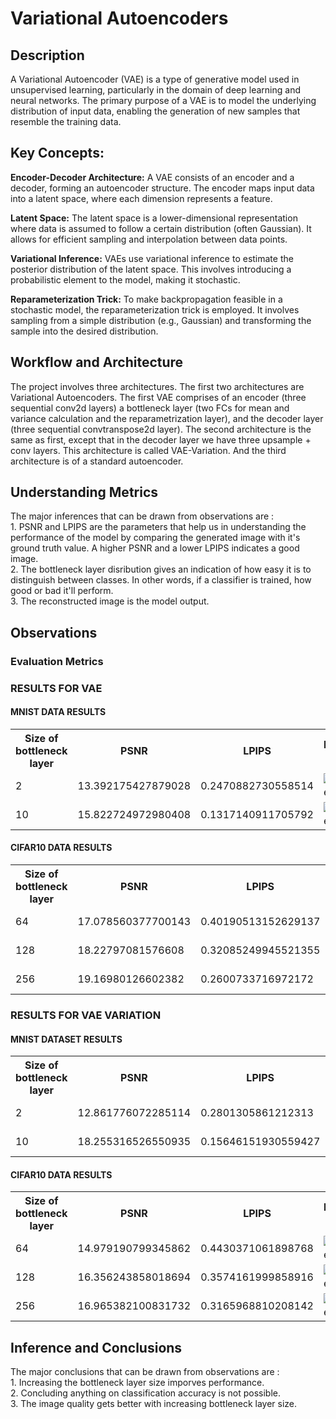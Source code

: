 # Variational Autoencoders
## Description

A Variational Autoencoder (VAE) is a type of generative model used in unsupervised learning, particularly in the domain of deep learning and neural networks. The primary purpose of a VAE is to model the underlying distribution of input data, enabling the generation of new samples that resemble the training data.

## Key Concepts:
**Encoder-Decoder Architecture:**
A VAE consists of an encoder and a decoder, forming an autoencoder structure. The encoder maps input data into a latent space, where each dimension represents a feature.

**Latent Space:**
The latent space is a lower-dimensional representation where data is assumed to follow a certain distribution (often Gaussian). It allows for efficient sampling and interpolation between data points.

**Variational Inference:**
VAEs use variational inference to estimate the posterior distribution of the latent space. This involves introducing a probabilistic element to the model, making it stochastic.

**Reparameterization Trick:**
To make backpropagation feasible in a stochastic model, the reparameterization trick is employed. It involves sampling from a simple distribution (e.g., Gaussian) and transforming the sample into the desired distribution.

<h2>Workflow and Architecture</h2>
<p>
    The project involves three architectures. The first two architectures are Variational Autoencoders. The first VAE comprises of an encoder
    (three sequential conv2d layers) a bottleneck layer (two FCs for mean and variance calculation and the reparametrization layer), and the decoder 
    layer (three sequential convtranspose2d layer). The second architecture is the same as first, except that in the decoder layer we have three 
    upsample + conv layers. This architecture is called VAE-Variation. And the third architecture is of a standard autoencoder.
</p>
<h2>Understanding Metrics</h2>
<p>
    The major inferences that can be drawn from observations are : <br>
    1. PSNR and LPIPS are the parameters that help us in understanding the performance of the model by comparing the generated image with it's ground truth value. A higher PSNR and a lower LPIPS indicates a good image.<br>
    2. The bottleneck layer disribution gives an indication of how easy it is to distinguish between classes. In other words, if a classifier is trained, how good or bad it'll perform.<br>
    3. The reconstructed image is the model output.<br>
</p>

<h2>Observations</h2>

<h3>Evaluation Metrics</h3>
<h3>RESULTS FOR VAE</h3>
<h4>MNIST DATA RESULTS</h4>
<table>
    <tr>
        <th>Size of bottleneck layer</th>
        <th>PSNR</th>
        <th>LPIPS</th>
        <th>Reconstructed Image</th>
        <th>Bottleneck Layer distribution</th>
    </tr>
    <!-- Add rows for each image with corresponding PSNR and LPIPS scores -->
    <tr>
        <td>2</td>
        <td>13.392175427879028</td>
        <td>0.2470882730558514</td>
        <td>
            <img src="images/mnist_bn_2.png" alt="Reconstructed Image 1" style="max-width: 200px; max-height: 200px;">
        </td>
        <td>
            <img src="images/mnist_bl_2.jpg" alt="Reconstructed Image 2" style="max-width: 200px; max-height: 200px;">
        </td>
    </tr>
    <tr>
        <td>10</td>
        <td>15.822724972980408</td>
        <td>0.1317140911705792</td>
        <td>
            <img src="images/mnist_bn_10.png" alt="Reconstructed Image 1" style="max-width: 200px; max-height: 200px;">
        </td>
        <td>
            <img src="images/mnist_bl_10.jpg" alt="Reconstructed Image 2" style="max-width: 200px; max-height: 200px;">
        </td>
    </tr>
</table>
<h4>CIFAR10 DATA RESULTS</h4>

<table>
        <tr>
            <th>Size of bottleneck layer</th>
            <th>PSNR</th>
            <th>LPIPS</th>
            <th>Reconstructed Image</th>
            <th>Bottleneck Layer distribution</th>
        </tr>
        <!-- Add rows for each image with corresponding PSNR and LPIPS scores -->
        <tr>
            <td>64</td>
            <td>17.078560377700143</td>
            <td>0.40190513152629137</td>
            <td>
                <img src="images/cifar_bn_64.png" alt="Reconstructed Image 1" style="max-width: 200px; max-height: 200px;">
            </td>
            <td>
                <img src="images/cifar_bl_64.jpg" alt="Reconstructed Image 2" style="max-width: 200px; max-height: 200px;">
            </td>
        </tr>
        <tr>
            <td>128</td>
            <td>18.22797081576608</td>
            <td> 0.32085249945521355</td>
            <td>
                <img src="images/cifar_bn_128.png" alt="Reconstructed Image 1" style="max-width: 200px; max-height: 200px;">
            </td>
            <td>
                <img src="images/cifar_bl_128.jpg" alt="Reconstructed Image 2" style="max-width: 200px; max-height: 200px;">
            </td>
        </tr>
        <tr>
            <td>256</td>
            <td>19.16980126602382</td>
            <td> 0.2600733716972172</td>
            <td>
                <img src="images/cifar_bn_256.png" alt="Reconstructed Image 1" style="max-width: 200px; max-height: 200px;">
            </td>
            <td>
                <img src="images/cifar_bl_256.jpg" alt="Reconstructed Image 2" style="max-width: 200px; max-height: 200px;">
            </td>
        </tr>
</table>
<h3>RESULTS FOR VAE VARIATION</h3>
<h4>MNIST DATASET RESULTS</h4>
<table>
    <tr>
        <th>Size of bottleneck layer</th>
        <th>PSNR</th>
        <th>LPIPS</th>
        <th>Reconstructed Image</th>
        <th>Bottleneck Layer distribution</th>
    </tr>
    <!-- Add rows for each image with corresponding PSNR and LPIPS scores -->
    <tr>
        <td>2</td>
        <td>12.861776072285114</td>
        <td>0.2801305861212313</td>
        <td>
            <img src="images/variationvae_mnist_bn_2.png" alt="Reconstructed Image 1" style="max-width: 200px; max-height: 200px;">
        </td>
        <td>
            <img src="images/variationvae_mnist_bl_2.jpg" alt="Reconstructed Image 2" style="max-width: 200px; max-height: 200px;">
        </td>
    </tr>
    <tr>
        <td>10</td>
        <td>18.255316526550935</td>
        <td>0.15646151930559427</td>
        <td>
            <img src="images/variationvae_mnist_bn_10.png" alt="Reconstructed Image 1" style="max-width: 200px; max-height: 200px;">
        </td>
        <td>
            <img src="images/variationvae_mnist_bl_10.jpg" alt="Reconstructed Image 2" style="max-width: 200px; max-height: 200px;">
        </td>
    </tr>
</table>
<h4>CIFAR10 DATA RESULTS</h4>

<table>
        <tr>
            <th>Size of bottleneck layer</th>
            <th>PSNR</th>
            <th>LPIPS</th>
            <th>Reconstructed Image</th>
            <th>Bottleneck Layer distribution</th>
        </tr>
        <!-- Add rows for each image with corresponding PSNR and LPIPS scores -->
        <tr>
            <td>64</td>
            <td>14.979190799345862</td>
            <td>0.4430371061898768</td>
            <td>
                <img src="images/variationvae_cifar_bn_64.png" alt="Reconstructed Image 1" style="max-width: 200px; max-height: 200px;">
            </td>
            <td>
                <img src="images/variationvae_cifar_bl_64.jpg" alt="Reconstructed Image 2" style="max-width: 200px; max-height: 200px;">
            </td>
        </tr>
        <tr>
            <td>128</td>
            <td>16.356243858018694</td>
            <td>0.3574161999858916</td>
            <td>
                <img src="images/variationvae_cifar_bn_128.png" alt="Reconstructed Image 1" style="max-width: 200px; max-height: 200px;">
            </td>
            <td>
                <img src="images/variationvae_cifar_bl_128.jpg" alt="Reconstructed Image 2" style="max-width: 200px; max-height: 200px;">
            </td>
        </tr>
        <tr>
            <td>256</td>
            <td>16.965382100831732</td>
            <td>0.3165968810208142</td>
            <td>
                <img src="images/variationvae_cifar_bn_256.png" alt="Reconstructed Image 1" style="max-width: 200px; max-height: 200px;">
            </td>
            <td>
                <img src="images/variationvae_cifar_bl_256.jpg" alt="Reconstructed Image 2" style="max-width: 200px; max-height: 200px;">
            </td>
        </tr>
</table>
<h2>Inference and Conclusions</h2>
<p>
    The major conclusions that can be drawn from observations are : <br>
    1. Increasing the bottleneck layer size imporves performance. <br>
    2. Concluding anything on classification accuracy is not possible.<br>
    3. The image quality gets better with increasing bottleneck layer size. <br>
</p>
